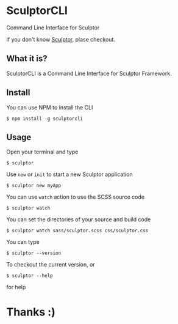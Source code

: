 # SculptorCLI
Command Line Interface for Sculptor

If you don't know [Sculptor](http://sculptorcss.com), plase checkout.

## What it is?

SculptorCLI is a Command Line Interface for Sculptor Framework.

## Install

You can use NPM to install the CLI

    $ npm install -g sculptorcli

## Usage

Open your terminal and type

    $ sculptor

Use `new` or `init` to start a new Sculptor application

    $ sculptor new myApp


You can use `watch` action to use the SCSS source code

    $ sculptor watch

You can set the directories of your source and build code

    $ sculptor watch sass/sculptor.scss css/sculptor.css

You can type

    $ sculptor --version

To checkout the current version, or

    $ sculptor --help

for help

# Thanks :)
